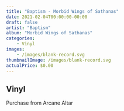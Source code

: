 ```yaml
---
title: "Baptism - Morbid Wings of Sathanas"
date: 2021-02-04T00:00:00-00:00
draft: false
artist: "Baptism"
album: "Morbid Wings of Sathanas"
categories:
    - Vinyl
images:
    - /images/blank-record.svg
thumbnailImage: /images/blank-record.svg
actualPrice: $0.00
---
```


## Vinyl
Purchase from Arcane Altar
